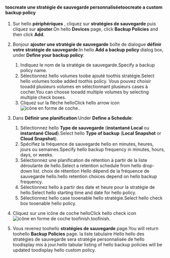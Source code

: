 <!--author=SharS last changed: 11/04/15-->


#### <a name="toocreate-a-custom-backup-policy"></a><span data-ttu-id="4e643-101">toocreate une stratégie de sauvegarde personnalisée</span><span class="sxs-lookup"><span data-stu-id="4e643-101">toocreate a custom backup policy</span></span>
1. <span data-ttu-id="4e643-102">Sur hello **périphériques** , cliquez sur **stratégies de sauvegarde** puis cliquez sur **ajouter**.</span><span class="sxs-lookup"><span data-stu-id="4e643-102">On hello **Devices** page, click **Backup Policies** and then click **Add**.</span></span>
2. <span data-ttu-id="4e643-103">Bonjour **ajouter une stratégie de sauvegarde** boîte de dialogue **définir votre stratégie de sauvegarde**:</span><span class="sxs-lookup"><span data-stu-id="4e643-103">In hello **Add a backup policy** dialog box, under **Define your backup policy**:</span></span>
   
   1. <span data-ttu-id="4e643-104">Indiquez le nom de la stratégie de sauvegarde.</span><span class="sxs-lookup"><span data-stu-id="4e643-104">Specify a backup policy name.</span></span>
   2. <span data-ttu-id="4e643-105">Sélectionnez hello volumes toobe ajouté toothis stratégie.</span><span class="sxs-lookup"><span data-stu-id="4e643-105">Select hello volumes toobe added toothis policy.</span></span> <span data-ttu-id="4e643-106">Vous pouvez choisir tooadd plusieurs volumes en sélectionnant plusieurs cases à cocher.</span><span class="sxs-lookup"><span data-stu-id="4e643-106">You can choose tooadd multiple volumes by selecting multiple check boxes.</span></span>
   3. <span data-ttu-id="4e643-107">Cliquez sur la flèche hello</span><span class="sxs-lookup"><span data-stu-id="4e643-107">Click hello arrow icon</span></span> ![icône en forme de coche](./media/storsimple-create-custom-backup-policy-u2/HCS_ArrowIcon-include.png)<span data-ttu-id="4e643-109">.</span><span class="sxs-lookup"><span data-stu-id="4e643-109">.</span></span>
3. <span data-ttu-id="4e643-110">Dans **Définir une planification**:</span><span class="sxs-lookup"><span data-stu-id="4e643-110">Under **Define a Schedule**:</span></span>
   
   1. <span data-ttu-id="4e643-111">Sélectionnez hello **Type de sauvegarde** (**instantané Local** ou **instantané Cloud**).</span><span class="sxs-lookup"><span data-stu-id="4e643-111">Select hello **Type of backup** (**Local Snapshot** or **Cloud Snapshot**).</span></span>
   2. <span data-ttu-id="4e643-112">Spécifiez la fréquence de sauvegarde hello en minutes, heures, jours ou semaines.</span><span class="sxs-lookup"><span data-stu-id="4e643-112">Specify hello backup frequency in minutes, hours, days, or weeks.</span></span>
   3. <span data-ttu-id="4e643-113">Sélectionnez une planification de rétention à partir de la liste déroulante de hello.</span><span class="sxs-lookup"><span data-stu-id="4e643-113">Select a retention schedule from hello drop-down list.</span></span> <span data-ttu-id="4e643-114">choix de rétention Hello dépend de la fréquence de sauvegarde hello.</span><span class="sxs-lookup"><span data-stu-id="4e643-114">hello retention choices depend on hello backup frequency.</span></span> 
   4. <span data-ttu-id="4e643-115">Sélectionnez hello à partir des date et heure pour la stratégie de hello.</span><span class="sxs-lookup"><span data-stu-id="4e643-115">Select hello starting time and date for hello policy.</span></span>
   5. <span data-ttu-id="4e643-116">Sélectionnez hello case tooenable hello stratégie.</span><span class="sxs-lookup"><span data-stu-id="4e643-116">Select hello check box tooenable hello policy.</span></span>
4. <span data-ttu-id="4e643-117">Cliquez sur une icône de coche hello</span><span class="sxs-lookup"><span data-stu-id="4e643-117">Click hello check icon</span></span> ![icône en forme de coche](./media/storsimple-add-backup-policy-u2/HCS_CheckIcon-include.png) <span data-ttu-id="4e643-119">toofinish.</span><span class="sxs-lookup"><span data-stu-id="4e643-119">toofinish.</span></span>
5. <span data-ttu-id="4e643-120">Vous revenez toohello **stratégies de sauvegarde** page.</span><span class="sxs-lookup"><span data-stu-id="4e643-120">You will return toohello **Backup Policies** page.</span></span> <span data-ttu-id="4e643-121">la liste tabulaire Hello hello des stratégies de sauvegarde sera stratégie personnalisée de hello toodisplay mis à jour.</span><span class="sxs-lookup"><span data-stu-id="4e643-121">hello tabular listing of hello backup policies will be updated toodisplay hello custom policy.</span></span>


